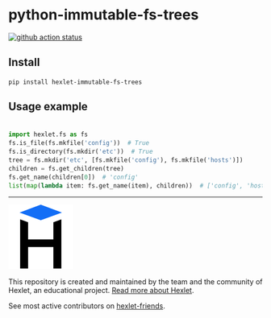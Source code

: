 # python-immutable-fs-trees

[![github action status](https://github.com/hexlet-components/python-immutable-fs-trees/workflows/Python%20CI/badge.svg)](https://github.com/hexlet-components/python-immutable-fs-trees/actions)

## Install

```shell
pip install hexlet-immutable-fs-trees
```

## Usage example

```python

import hexlet.fs as fs
fs.is_file(fs.mkfile('config'))  # True
fs.is_directory(fs.mkdir('etc'))  # True
tree = fs.mkdir('etc', [fs.mkfile('config'), fs.mkfile('hosts')])
children = fs.get_children(tree)
fs.get_name(children[0])  # 'config'
list(map(lambda item: fs.get_name(item), children))  # ['config', 'hosts']
```

---

[![Hexlet Ltd. logo](https://raw.githubusercontent.com/Hexlet/assets/master/images/hexlet_logo128.png)](https://hexlet.io?utm_source=github&utm_medium=link&utm_campaign=python-immutable-fs-trees)

This repository is created and maintained by the team and the community of Hexlet, an educational project. [Read more about Hexlet](https://hexlet.io?utm_source=github&utm_medium=link&utm_campaign=python-immutable-fs-trees).

See most active contributors on [hexlet-friends](https://friends.hexlet.io/).
